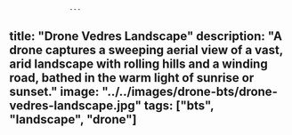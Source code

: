                    ---
title: "Drone Vedres Landscape"
description: "A drone captures a sweeping aerial view of a vast, arid landscape with rolling hills and a winding road, bathed in the warm light of sunrise or sunset."
image: "../../images/drone-bts/drone-vedres-landscape.jpg"
tags: ["bts", "landscape", "drone"] 
---
